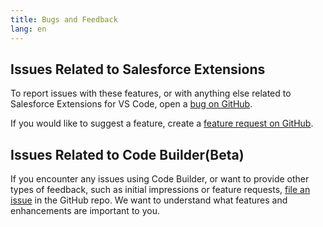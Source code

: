 ```yaml
---
title: Bugs and Feedback
lang: en
---
```

## Issues Related to Salesforce Extensions
To report issues with these features, or with anything else related to Salesforce Extensions for VS Code, open a [bug on GitHub](https://github.com/forcedotcom/salesforcedx-vscode/issues/new?template=Bug_report.md).

If you would like to suggest a feature, create a [feature request on GitHub](https://github.com/forcedotcom/salesforcedx-vscode/issues/new?template=Feature_request.md).

## Issues Related to Code Builder(Beta)

If you encounter any issues using Code Builder, or want to provide other types of feedback, such as initial impressions or feature requests, [file an issue](https://github.com/forcedotcom/try-code-builder-feedback/issues) in the GitHub repo. We want to understand what features and enhancements are important to you. 
